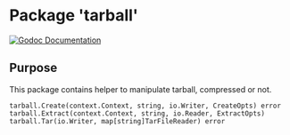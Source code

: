 # Package 'tarball'

[![Godoc Documentation](https://godoc.org/github.com/Scalingo/go-utils/tarball?status.svg)](https://godoc.org/github.com/Scalingo/go-utils/tarball)

## Purpose

This package contains helper to manipulate tarball, compressed or not.

```
tarball.Create(context.Context, string, io.Writer, CreateOpts) error
tarball.Extract(context.Context, string, io.Reader, ExtractOpts)
tarball.Tar(io.Writer, map[string]TarFileReader) error
```
